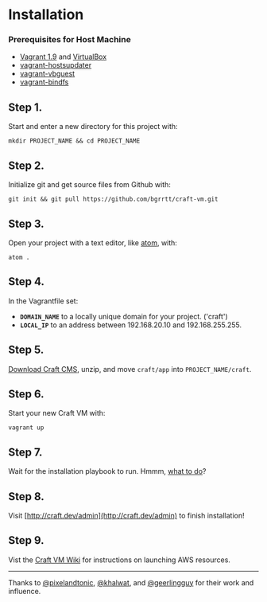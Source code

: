 # Installation

### Prerequisites for Host Machine
- [Vagrant 1.9](https://www.vagrantup.com) and [VirtualBox](https://www.virtualbox.org/wiki/Downloads)
- [vagrant-hostsupdater](https://github.com/cogitatio/vagrant-hostsupdater)
- [vagrant-vbguest](https://github.com/dotless-de/vagrant-vbguest)
- [vagrant-bindfs](https://github.com/gael-ian/vagrant-bindfs)

## Step 1.
Start and enter a new directory for this project with:
```
mkdir PROJECT_NAME && cd PROJECT_NAME
```

## Step 2.
Initialize git and get source files from Github with:
```
git init && git pull https://github.com/bgrrtt/craft-vm.git
```

## Step 3. 
Open your project with a text editor, like [atom](https://atom.io/), with:
```
atom .
```

## Step 4. 
In the Vagrantfile set:
  - **`DOMAIN_NAME`** to a locally unique domain for your project. ('craft')
  - **`LOCAL_IP`** to an address between 192.168.20.10 and 192.168.255.255.

## Step 5. 
[Download Craft CMS](https://buildwithcraft.com/latest.zip?accept_license=yes), unzip, and move `craft/app` into `PROJECT_NAME/craft`.

## Step 6. 
Start your new Craft VM with:
```
vagrant up
```
## Step 7. 
Wait for the installation playbook to run. Hmmm, [what to do](https://github.com/bgrrtt/craft-vm/wiki)?

## Step 8. 
Visit [http://craft.dev/admin](http://craft.dev/admin) to finish installation!

## Step 9.
Vist the [Craft VM Wiki](https://github.com/bgrrtt/craft-vm/wiki) for instructions on launching AWS resources.

-----------------------------------------------------------------

Thanks to [@pixelandtonic](https://github.com/pixelandtonic), [@khalwat](https://github.com/khalwat), and [@geerlingguy](https://github.com/geerlingguy) for their work and influence.
